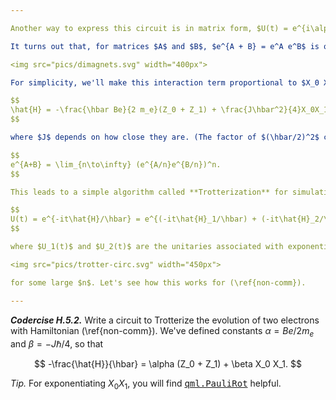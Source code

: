 ```yaml
---

Another way to express this circuit is in matrix form, $U(t) = e^{i\alpha t Z_0}e^{i\alpha tZ_1}$. Schrödinger's equation tells us, on the other hand, that $U(t) = e^{-t \hat{H}/\hbar} = e^{i\alpha t (Z_0 + Z_1)}$. These two expressions appear to be equal by virtue of the rule $e^{x + y} = e^x e^y$. But not so fast! We are dealing with *matrices* rather than numbers, and this makes a huge change.

It turns out that, for matrices $A$ and $B$, $e^{A + B} = e^A e^B$ is only true when $A$ and $B$ can be freely reordered, or $AB = BA$. We say such matrices **commute**. When terms do not commute, exponentiating their sum is hard. As a concrete example, consider two nearby electrons, who can feel each other's magnetic field. The Hamiltonian will now include an interaction term since the spins of these electrons would like to anti-align:

<img src="pics/dimagnets.svg" width="400px">

For simplicity, we'll make this interaction term proportional to $X_0 X_1$:

$$
\hat{H} = -\frac{\hbar Be}{2 m_e}(Z_0 + Z_1) + \frac{J\hbar^2}{4}X_0X_1, \tag{1} \label{non-comm}
$$

where $J$ depends on how close they are. (The factor of $(\hbar/2)^2$ comes from converting spins into Pauli operators.) To time evolve this system we need to exponentiate these non-commuting terms, which is hard. Thankfully, there is a beautiful approximation called the **Trotter-Suzuki decomposition**:

$$
e^{A+B} = \lim_{n\to\infty} (e^{A/n}e^{B/n})^n.
$$

This leads to a simple algorithm called **Trotterization** for simulating a quantum system. Suppose we have a Hamiltonian $\hat{H} = \hat{H}_1 + \hat{H}_2$ where $\hat{H}_1$ and $\hat{H}_2$ can be easily exponentiated in our computer, but don't commute. Then Trotter-Suzuki tells us that, for some large number of steps $n$,

$$
U(t) = e^{-it\hat{H}/\hbar} = e^{(-it\hat{H}_1/\hbar) + (-it\hat{H}_2/\hbar)} \approx \left[e^{-i(t/n)\hat{H}_1/\hbar}e^{-i(t/n)\hat{H}_2/\hbar}\right]^n = \left[U_1(t/n)U_2(t/n)\right]^n,
$$

where $U_1(t)$ and $U_2(t)$ are the unitaries associated with exponentiating the terms $\hat{H}_1$ and $\hat{H}_2$. Thus, we can approximate $U(t)$ with the circuit

<img src="pics/trotter-circ.svg" width="450px">

for some large $n$. Let's see how this works for (\ref{non-comm}).

---
```


***Codercise H.5.2.*** Write a circuit to Trotterize the evolution of two electrons with Hamiltonian (\ref{non-comm}). We've defined constants $\alpha = Be/2m_e$ and $\beta = -J\hbar/4$, so that

$$
-\frac{\hat{H}}{\hbar} = \alpha (Z_0 + Z_1) + \beta X_0 X_1.
$$

*Tip.* For exponentiating $X_0X_1$, you will find <a href="https://docs.pennylane.ai/en/stable/code/api/pennylane.PauliRot.html" target="_blank"><tt>qml.PauliRot</tt></a> helpful.
